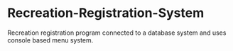 # Recreation-Registration-System
Recreation registration program connected to a database system and uses console based menu system.
